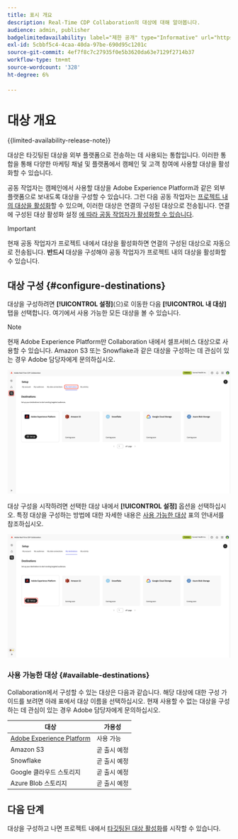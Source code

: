 ```yaml
---
title: 표시 개요
description: Real-Time CDP Collaboration의 대상에 대해 알아봅니다.
audience: admin, publisher
badgelimitedavailability: label="제한 공개" type="Informative" url="https://helpx.adobe.com/kr/legal/product-descriptions/real-time-customer-data-platform-collaboration.html newtab=true"
exl-id: 5cbbf5c4-4caa-40da-97be-690d95c1201c
source-git-commit: 4ef7f8c7c27935f0e5b3620da63e7129f2714b37
workflow-type: tm+mt
source-wordcount: '328'
ht-degree: 6%

---
```


# 대상 개요

{{limited-availability-release-note}}

대상은 타깃팅된 대상을 외부 플랫폼으로 전송하는 데 사용되는 통합입니다. 이러한 통합을 통해 다양한 마케팅 채널 및 플랫폼에서 캠페인 및 고객 참여에 사용할 대상을 활성화할 수 있습니다.

공동 작업자는 캠페인에서 사용할 대상을 Adobe Experience Platform과 같은 외부 플랫폼으로 보내도록 대상을 구성할 수 있습니다. 그런 다음 공동 작업자는 [프로젝트 내의 대상을 활성화](../collaborate/activate.md)할 수 있으며, 이러한 대상은 연결의 구성된 대상으로 전송됩니다. 연결에 구성된 대상 활성화 설정 [에 따라 공동 작업자가 활성화할 수 있습니다](/help/guide/connect/establishing-connections.md#configure-connection-settings).

>[!IMPORTANT]
>
>현재 공동 작업자가 프로젝트 내에서 대상을 활성화하면 연결의 구성된 대상으로 자동으로 전송됩니다. **반드시** 대상을 구성해야 공동 작업자가 프로젝트 내의 대상을 활성화할 수 있습니다.

## 대상 구성 {#configure-destinations}

대상을 구성하려면 **[!UICONTROL 설정]**(으)로 이동한 다음 **[!UICONTROL 내 대상]** 탭을 선택합니다. 여기에서 사용 가능한 모든 대상을 볼 수 있습니다.

>[!NOTE]
>
> 현재 Adobe Experience Platform만 Collaboration 내에서 셀프서비스 대상으로 사용할 수 있습니다. Amazon S3 또는 Snowflake과 같은 대상을 구성하는 데 관심이 있는 경우 Adobe 담당자에게 문의하십시오.

![사용 가능한 대상을 표시하는 설정 작업 영역의 내 대상 탭입니다.](/help/assets/destinations/overview/my-destinations-overview.png)

대상 구성을 시작하려면 선택한 대상 내에서 **[!UICONTROL 설정]** 옵션을 선택하십시오. 특정 대상을 구성하는 방법에 대한 자세한 내용은 [사용 가능한 대상](#available-destinations) 표의 안내서를 참조하십시오.

![Adobe Experience Platform 지정에 대해 [설정] 옵션이 강조 표시된 [내 대상] 작업 영역입니다.](/help/assets/destinations/overview/my-destinations-set-up.png)

### 사용 가능한 대상 {#available-destinations}

Collaboration에서 구성할 수 있는 대상은 다음과 같습니다. 해당 대상에 대한 구성 가이드를 보려면 아래 표에서 대상 이름을 선택하십시오. 현재 사용할 수 없는 대상을 구성하는 데 관심이 있는 경우 Adobe 담당자에게 문의하십시오.

| 대상 | 가용성 |
| --- | --- |
| [Adobe Experience Platform](./experience-platform.md) | 사용 가능 |
| Amazon S3 | 곧 출시 예정 |
| Snowflake | 곧 출시 예정 |
| Google 클라우드 스토리지 | 곧 출시 예정 |
| Azure Blob 스토리지 | 곧 출시 예정 |

## 다음 단계

대상을 구성하고 나면 프로젝트 내에서 [타깃팅된 대상 활성화](../collaborate/activate.md)를 시작할 수 있습니다.
